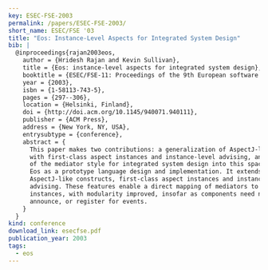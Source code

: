 ```yaml
---
key: ESEC-FSE-2003
permalink: /papers/ESEC-FSE-2003/
short_name: ESEC/FSE '03
title: "Eos: Instance-Level Aspects for Integrated System Design"
bib: |
  @inproceedings{rajan2003eos,
    author = {Hridesh Rajan and Kevin Sullivan},
    title = {Eos: instance-level aspects for integrated system design},
    booktitle = {ESEC/FSE-11: Proceedings of the 9th European software engineering conference held jointly with 11th ACM SIGSOFT international symposium on Foundations of software engineering},
    year = {2003},
    isbn = {1-58113-743-5},
    pages = {297--306},
    location = {Helsinki, Finland},
    doi = {http://doi.acm.org/10.1145/940071.940111},
    publisher = {ACM Press},
    address = {New York, NY, USA},
    entrysubtype = {conference},
    abstract = {
      This paper makes two contributions: a generalization of AspectJ-like languages
      with first-class aspect instances and instance-level advising, and a mapping
      of the mediator style for integrated system design into this space. We present
      Eos as a prototype language design and implementation. It extends C# with
      AspectJ-like constructs, first-class aspect instances and instance-level
      advising. These features enable a direct mapping of mediators to aspect
      instances, with modularity improved, insofar as components need not declare,
      announce, or register for events.
    }
  }
kind: conference
download_link: esecfse.pdf
publication_year: 2003
tags:
  - eos
---
```

